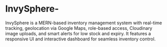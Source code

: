 # InvySphere-
InvySphere is a MERN-based inventory management system with real-time tracking, geolocation via Google Maps, role-based access, Cloudinary image uploads, and smart alerts for low stock and expiry. It features a responsive UI and interactive dashboard for seamless inventory control.
